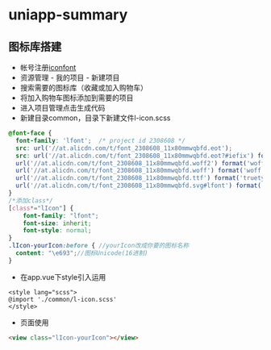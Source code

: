# uniapp-summary
## 图标库搭建
* 帐号注册[iconfont](https://www.iconfont.cn/)
* 资源管理 - 我的项目 - 新建项目
* 搜索需要的图标库（收藏或加入购物车）
* 将加入购物车图标添加到需要的项目
* 进入项目管理点击生成代码
* 新建目录common，目录下新建文件l-icon.scss
```scss
@font-face {
  font-family: 'lfont';  /* project id 2308608 */
  src: url('//at.alicdn.com/t/font_2308608_11x80mmwqbfd.eot');
  src: url('//at.alicdn.com/t/font_2308608_11x80mmwqbfd.eot?#iefix') format('embedded-opentype'),
  url('//at.alicdn.com/t/font_2308608_11x80mmwqbfd.woff2') format('woff2'),
  url('//at.alicdn.com/t/font_2308608_11x80mmwqbfd.woff') format('woff'),
  url('//at.alicdn.com/t/font_2308608_11x80mmwqbfd.ttf') format('truetype'),
  url('//at.alicdn.com/t/font_2308608_11x80mmwqbfd.svg#lfont') format('svg');
}
/*添加class*/
[class*="lIcon"] {
	font-family: "lfont";
	font-size: inherit;
	font-style: normal;
} 
.lIcon-yourIcon:before { //yourIcon改成你要的图标名称
  content: "\e693";//图标Unicode(16进制)
}
```
* 在app.vue下style引入运用
```
<style lang="scss">
@import './common/l-icon.scss'
</style>
```
* 页面使用
``` html
<view class="lIcon-yourIcon"></view>
```

